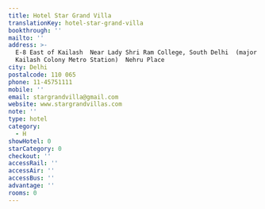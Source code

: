 ```yaml
---
title: Hotel Star Grand Villa
translationKey: hotel-star-grand-villa
bookthrough: ''
mailto: ''
address: >-
  E-8 East of Kailash  Near Lady Shri Ram College, South Delhi  (major landmark:
  Kailash Colony Metro Station)  Nehru Place
city: Delhi
postalcode: 110 065
phone: 11-45751111
mobile: ''
email: stargrandvilla@gmail.com
website: www.stargrandvillas.com
note: ''
type: hotel
category:
  - H
showHotel: 0
starCategory: 0
checkout: ''
accessRail: ''
accessAir: ''
accessBus: ''
advantage: ''
rooms: 0
---
```

